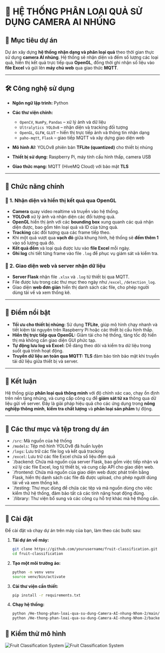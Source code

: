 # 🥭 HỆ THỐNG PHÂN LOẠI QUẢ SỬ DỤNG CAMERA AI NHÚNG

## 🎯 Mục tiêu dự án

Dự án xây dựng **hệ thống nhận dạng và phân loại quả** theo thời gian thực sử dụng **camera AI nhúng**. Hệ thống sẽ nhận diện và đếm số lượng các loại quả, hiển thị kết quả trực tiếp qua **OpenGL**, đồng thời ghi nhận số liệu vào **file Excel** và gửi lên **máy chủ web** qua giao thức **MQTT**.

---

## 🛠️ Công nghệ sử dụng

- **Ngôn ngữ lập trình:** Python  
- **Các thư viện chính:**
  - `OpenCV`, `NumPy`, `Pandas` – xử lý ảnh và dữ liệu
  - `Ultralytics YOLOv8` – nhận diện và tracking đối tượng
  - `OpenGL`, `GLFW`, `GLUT` – hiển thị trực tiếp ảnh và thông tin nhận dạng
  - `paho-mqtt`, `Flask` – giao tiếp MQTT và xây dựng giao diện web

- **Mô hình AI:** YOLOv8 phiên bản **TFLite (quantized)** cho thiết bị nhúng
- **Thiết bị sử dụng:** Raspberry Pi, máy tính cấu hình thấp, camera USB
- **Giao thức mạng:** MQTT (HiveMQ Cloud) với bảo mật **TLS**

---

## 🔧 Chức năng chính

### 🔹 1. **Nhận diện và hiển thị kết quả qua OpenGL**

- **Camera** quay video realtime và truyền vào hệ thống.
- **YOLOv8** xử lý ảnh và nhận diện các đối tượng quả.
- **OpenGL** hiển thị ảnh với các **bounding box** xung quanh các quả nhận diện được, bao gồm tên loại quả và ID của từng quả.
- **Tracking** các đối tượng qua các frame tiếp theo.
- Khi một quả vượt qua **vạch đỏ** giữa khung hình, hệ thống sẽ **đếm thêm 1** vào số lượng quả đó.
- **Kết quả đếm** và loại quả được lưu vào **file Excel** mỗi ngày.
- **Ghi log** chi tiết từng frame vào file `.log` để phục vụ giám sát và kiểm tra.

### 🔹 2. **Giao diện web và server nhận dữ liệu**

- **Server Flask** nhận file `.xlsx` và `.log` từ thiết bị qua MQTT.
- File được lưu trong các thư mục theo ngày như `/excel`, `/detection_log`.
- Giao diện **web đơn giản** hiển thị danh sách các file, cho phép người dùng tải về và xem thống kê.

---

## 🌟 Điểm nổi bật

- **Tối ưu cho thiết bị nhúng:** Sử dụng **TFLite**, giúp mô hình chạy nhanh và tiết kiệm tài nguyên trên Raspberry Pi hoặc các thiết bị cấu hình thấp.
- **Hiển thị trực tiếp qua OpenGL:** Giảm tải cho hệ thống, tăng tốc độ hiển thị mà không cần giao diện GUI phức tạp.
- **Tự động lưu log và Excel:** Dễ dàng theo dõi và kiểm tra dữ liệu trong suốt quá trình hoạt động.
- **Truyền dữ liệu an toàn qua MQTT:** **TLS** đảm bảo tính bảo mật khi truyền tải dữ liệu giữa thiết bị và server.

---

## 📌 Kết luận

Hệ thống giúp **phân loại quả thông minh** với độ chính xác cao, chạy ổn định trên nền tảng nhúng, và cung cấp công cụ để **giám sát từ xa** thông qua dữ liệu gửi về server. Đây là giải pháp hiệu quả cho các ứng dụng trong **nông nghiệp thông minh**, **kiểm tra chất lượng** và **phân loại sản phẩm** tự động.

---

## 📂 Các thư mục và tệp trong dự án

- `/src`: Mã nguồn của hệ thống
- `/models`: Tệp mô hình YOLOv8 đã huấn luyện
- `/logs`: Lưu trữ các file log và kết quả tracking
- `/excel`: Lưu trữ các file Excel chứa số liệu đếm quả
- `/backend: Chứa mã nguồn của server Flask, bao gồm việc tiếp nhận và xử lý các file Excel, log từ thiết bị, và cung cấp API cho giao diện web.
- `/frontend: Chứa mã nguồn của giao diện web được phát triển bằng Flask, hiển thị danh sách các file đã được upload, cho phép người dùng tải về và xem thống kê.
- `/testing: Thư mục dùng để chứa các tệp và mã nguồn dùng cho việc kiểm thử hệ thống, đảm bảo tất cả các tính năng hoạt động đúng.
- `/library: Thư viện bổ sung và các công cụ hỗ trợ khác mà hệ thống cần.
---

## 📝 Cài đặt

Để cài đặt và chạy dự án trên máy của bạn, làm theo các bước sau:

1. **Tải dự án về máy:**

   ```bash
   git clone https://github.com/yourusername/fruit-classification.git
   cd fruit-classification
   
2. **Tạo một môi trường ảo:**

   ```bash
   python -m venv venv
   source venv/bin/activate

3. **Cài thư viện cần thiết:**

   ```bash
   pip install -r requirements.txt

4. **Chạy hệ thống:**
   ```bash
   python /He-thong-phan-loai-qua-su-dung-Camera-AI-nhung-Nhom-2/main/main.py
   python /He-thong-phan-loai-qua-su-dung-Camera-AI-nhung-Nhom-2/backend/web.py

## 📂 Kiểm thử mô hình 

![Fruit Classification System](https://github.com/PTIT-Open-Source/He-thong-phan-loai-qua-su-dung-Camera-AI-nhung-Nhom-2/blob/main/testing/val_batch2_labels.jpg)
![Fruit Classification System](https://github.com/PTIT-Open-Source/He-thong-phan-loai-qua-su-dung-Camera-AI-nhung-Nhom-2/blob/main/testing/confusion_matrix.png)


